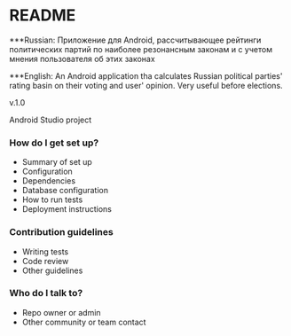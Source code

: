 # README #

***Russian:
Приложение для Android, рассчитывающее рейтинги политических партий по наиболее резонансным законам и с учетом мнения пользователя об этих законах

***English:
An Android application tha calculates Russian political parties' rating basin on their voting and user' opinion. Very useful before elections.

v.1.0

Android Studio project

### How do I get set up? ###

* Summary of set up
* Configuration
* Dependencies
* Database configuration
* How to run tests
* Deployment instructions

### Contribution guidelines ###

* Writing tests
* Code review
* Other guidelines

### Who do I talk to? ###

* Repo owner or admin
* Other community or team contact